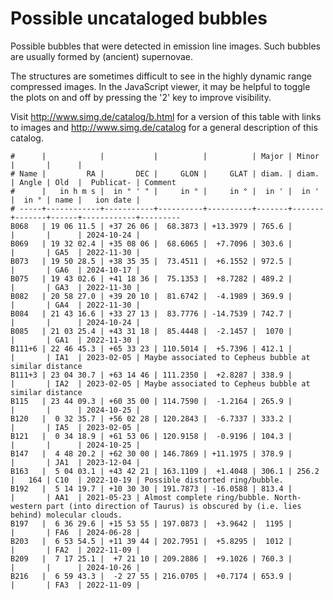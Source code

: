 # Possible uncataloged bubbles

Possible bubbles that were detected in emission line images. Such bubbles are
usually formed by (ancient) supernovae.

The structures are sometimes difficult to see in the highly dynamic range
compressed images. In the JavaScript viewer, it may be helpful to toggle the
plots on and off by pressing the '2' key to improve visibility.

Visit <http://www.simg.de/catalog/b.html> for a version of this table with links
to images and <http://www.simg.de/catalog> for a general description of this
catalog.

    #      |            |           |          |          | Major | Minor |       |      |
    # Name |         RA |       DEC |     GLON |     GLAT | diam. | diam. | Angle | Old  |  Publicat- | Comment
    #      |   in h m s |  in ° ' " |     in ° |     in ° |  in ' |  in ' |  in ° | name |   ion date |
    # -----+------------+-----------+----------+----------+-------+-------+-------+------+------------+---------
    B068   | 19 06 11.5 | +37 26 06 |  68.3873 | +13.3979 | 765.6 |       |       |      | 2024-10-24 | 
    B069   | 19 32 02.4 | +35 08 06 |  68.6065 |  +7.7096 | 303.6 |       |       | GA5  | 2022-11-30 | 
    B073   | 19 50 28.5 | +38 35 35 |  73.4511 |  +6.1552 | 972.5 |       |       | GA6  | 2024-10-17 | 
    B075   | 19 43 02.6 | +41 18 36 |  75.1353 |  +8.7282 | 489.2 |       |       | GA3  | 2022-11-30 | 
    B082   | 20 58 27.0 | +39 20 10 |  81.6742 |  -4.1989 | 369.9 |       |       | GA4  | 2022-11-30 | 
    B084   | 21 43 16.6 | +33 27 13 |  83.7776 | -14.7539 | 742.7 |       |       |      | 2024-10-24 | 
    B085   | 21 03 25.4 | +43 31 18 |  85.4448 |  -2.1457 |  1070 |       |       | GA1  | 2022-11-30 | 
    B111+6 | 22 46 45.3 | +65 33 23 | 110.5014 |  +5.7396 | 412.1 |       |       | IA1  | 2023-02-05 | Maybe associated to Cepheus bubble at similar distance
    B111+3 | 23 04 30.7 | +63 14 46 | 111.2350 |  +2.8287 | 338.9 |       |       | IA2  | 2023-02-05 | Maybe associated to Cepheus bubble at similar distance 
    B115   | 23 44 09.3 | +60 35 00 | 114.7590 |  -1.2164 | 265.9 |       |       |      | 2024-10-25 | 
    B120   |  0 32 35.7 | +56 02 28 | 120.2843 |  -6.7337 | 333.2 |       |       | IA5  | 2023-02-05 | 
    B121   |  0 34 18.9 | +61 53 06 | 120.9158 |  -0.9196 | 104.3 |       |       |      | 2024-10-25 |
    B147   |  4 48 20.2 | +62 30 00 | 146.7869 | +11.1975 | 378.9 |       |       | JA1  | 2023-12-04 |
    B163   |  5 04 03.1 | +43 42 21 | 163.1109 |  +1.4048 | 306.1 | 256.2 |   164 | C10  | 2022-10-19 | Possible distorted ring/bubble.
    B192   |  5 14 19.7 | +10 30 30 | 191.7873 | -16.0588 | 813.4 |       |       | AA1  | 2021-05-23 | Almost complete ring/bubble. North-western part (into direction of Taurus) is obscured by (i.e. lies behind) molecular clouds.
    B197   |  6 36 29.6 | +15 53 55 | 197.0873 |  +3.9642 |  1195 |       |       | FA6  | 2024-06-28 | 
    B203   |  6 53 54.5 | +11 39 44 | 202.7951 |  +5.8295 |  1012 |       |       | FA2  | 2022-11-09 | 
    B209   |  7 17 25.1 |  +7 21 10 | 209.2886 |  +9.1026 | 760.3 |       |       |      | 2024-10-26 | 
    B216   |  6 59 43.3 |  -2 27 55 | 216.0705 |  +0.7174 | 653.9 |       |       | FA3  | 2022-11-09 | 
